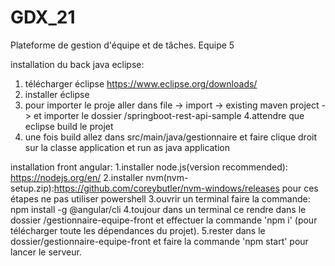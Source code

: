 # GDX_21
Plateforme de gestion d'équipe et de tâches.
Equipe 5

installation du back java eclipse:
1. télécharger éclipse https://www.eclipse.org/downloads/
2. installer éclipse
3. pour importer le proje aller dans file -> import -> existing maven project -> et importer le dossier /springboot-rest-api-sample
4.attendre que eclipse build le projet
5. une fois build allez dans src/main/java/gestionnaire et faire clique droit sur la classe application et run as java application

installation front angular:
1.installer node.js(version recommended): https://nodejs.org/en/
2.installer nvm(nvm-setup.zip):https://github.com/coreybutler/nvm-windows/releases
pour ces étapes ne pas utiliser powershell
3.ouvrir un terminal faire la commande: npm install -g @angular/cli
4.toujour dans un terminal ce rendre dans le dossier /gestionnaire-equipe-front et effectuer la commande 'npm i' (pour télécharger toute les dépendances du projet).
5.rester dans le dossier/gestionnaire-equipe-front et faire la commande 'npm start' pour lancer le serveur.
